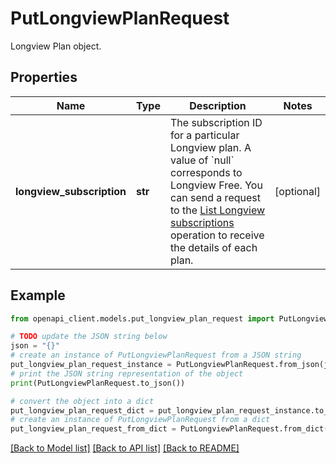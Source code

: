 # PutLongviewPlanRequest

Longview Plan object.

## Properties

Name | Type | Description | Notes
------------ | ------------- | ------------- | -------------
**longview_subscription** | **str** | The subscription ID for a particular Longview plan. A value of &#x60;null&#x60; corresponds to Longview Free. You can send a request to the [List Longview subscriptions](https://techdocs.akamai.com/linode-api/reference/get-longview-subscriptions) operation to receive the details of each plan. | [optional] 

## Example

```python
from openapi_client.models.put_longview_plan_request import PutLongviewPlanRequest

# TODO update the JSON string below
json = "{}"
# create an instance of PutLongviewPlanRequest from a JSON string
put_longview_plan_request_instance = PutLongviewPlanRequest.from_json(json)
# print the JSON string representation of the object
print(PutLongviewPlanRequest.to_json())

# convert the object into a dict
put_longview_plan_request_dict = put_longview_plan_request_instance.to_dict()
# create an instance of PutLongviewPlanRequest from a dict
put_longview_plan_request_from_dict = PutLongviewPlanRequest.from_dict(put_longview_plan_request_dict)
```
[[Back to Model list]](../README.md#documentation-for-models) [[Back to API list]](../README.md#documentation-for-api-endpoints) [[Back to README]](../README.md)


